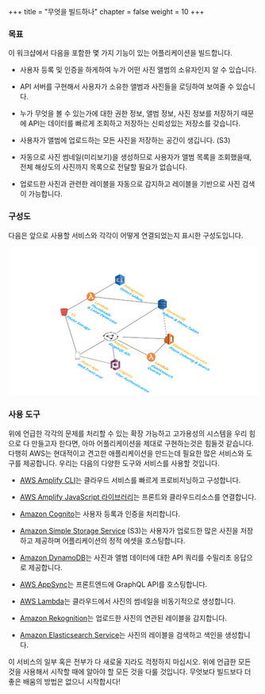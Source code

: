 +++
title = "무엇을 빌드하나"
chapter = false
weight = 10
+++

### 목표
이 워크샵에서 다음을 포함한 몇 가지 기능이 있는 어플리케이션을 빌드합니다.

* 사용자 등록 및 인증을 하게하여 누가 어떤 사진 앨범의 소유자인지 알 수 있습니다.

* API 서버를 구현해서 사용자가 소유한 앨범과 사진들을 로딩하여 보여줄 수 있습니다.

* 누가 무엇을 볼 수 있는가에 대한 권한 정보, 앨범 정보, 사진 정보를 저장하기 때문에 API는 데이터를 빠르게 조회하고 저장하는 신뢰성있는 저장소를 갖습니다.

* 사용자가 앨범에 업로드하는 모든 사진을 저장하는 공간이 생깁니다. (S3)

* 자동으로 사진 썸네일(미리보기)을 생성하므로 사용자가 앨범 목록을 조회했을때, 전체 해상도의 사진까지 목록으로 전달할 필요가 없습니다.

* 업로드한 사진과 관련한 레이블을 자동으로 감지하고 레이블을 기반으로 사진 검색이 가능합니다.

### 구성도

다음은 앞으로 사용할 서비스와 각각이 어떻게 연결되었는지 표시한 구성도입니다.

![Serverless Photo Albums Architecture](/images/architecture.png)

### 사용 도구

위에 언급한 각각의 문제를 처리할 수 있는 확장 가능하고 고가용성의 시스템을 우리 힘으로 다 만들고자 한다면, 아마 어플리케이션을 제대로 구현하는것은 힘들것 같습니다. 다행히 AWS는 현대적이고 견고한 애플리케이션을 만드는데 필요한 많은 서비스와 도구를 제공합니다. 우리는 다음의 다양한 도구와 서비스를 사용할 것입니다.

* [AWS Amplify CLI](https://github.com/aws-amplify/amplify-cli)는 클라우드 서비스를 빠르게 프로비저닝하고 구성합니다.

* [AWS Amplify JavaScript 라이브러리](https://aws-amplify.github.io/)는 프론트와 클라우드리소스를 연결합니다.

* [Amazon Cognito](https://aws.amazon.com/cognito/)는 사용자 등록과 인증을 처리합니다.

* [Amazon Simple Storage Service](https://aws.amazon.com/s3/) (S3)는 사용자가 업로드한 많은 사진을 저장하고 제공하며 어플리케이션의 정적 에셋을 호스팅합니다.

* [Amazon DynamoDB](https://aws.amazon.com/dynamodb/)는 사진과 앨범 데이터에 대한 API 쿼리를 수밀리초 응답으로 제공합니다.

* [AWS AppSync](https://aws.amazon.com/appsync/)는 프론트엔드에 GraphQL API를 호스팅합니다.

* [AWS Lambda](https://aws.amazon.com/lambda/)는 클라우드에서 사진의 썸네일을 비동기적으로 생성합니다.

* [Amazon Rekognition](https://aws.amazon.com/rekognition/)는 업로드한 사진의 연관된 레이블을 감지합니다.

* [Amazon Elasticsearch Service](https://aws.amazon.com/elasticsearch-service/)는 사진의 레이블을 검색하고 색인을 생성합니다.

이 서비스의 일부 혹은 전부가 다 새로울 지라도 걱정하지 마십시오. 위에 언급한 모든 것을 사용해서 시작할 때에 알아야 할 모든 것을 다룰 것입니다. 무엇보다 빌드보다 더 좋은 배움의 방법은 없으니 시작합시다!